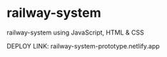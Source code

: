 # railway-system
 railway-system using JavaScript, HTML & CSS
 
 DEPLOY LINK: railway-system-prototype.netlify.app
